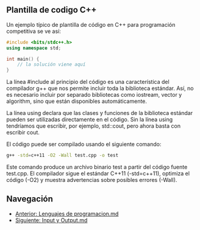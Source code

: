 ## Plantilla de codigo C++
Un ejemplo típico de plantilla de código en C++ para programación competitiva se ve así:

```cpp
#include <bits/stdc++.h>
using namespace std;

int main() {
    // la solución viene aquí
}
```

La línea #include al principio del código es una característica del compilador g++ que nos permite incluir toda la biblioteca estándar. Así, no es necesario incluir por separado bibliotecas como iostream, vector y algorithm, sino que están disponibles automáticamente.

La línea using declara que las clases y funciones de la biblioteca estándar pueden ser utilizadas directamente en el código. Sin la línea using tendríamos que escribir, por ejemplo, std::cout, pero ahora basta con escribir cout.

El código puede ser compilado usando el siguiente comando:

```bash
g++ -std=c++11 -O2 -Wall test.cpp -o test
```

Este comando produce un archivo binario test a partir del código fuente test.cpp. El compilador sigue el estándar C++11 (-std=c++11), optimiza el código (-O2) y muestra advertencias sobre posibles errores (-Wall).

## Navegación
- [Anterior: Lenguajes de programacion.md](./Lenguajes%20de%20programacion.md)
- [Siguiente: Input y Output.md](./Input%20y%20Output.md)
